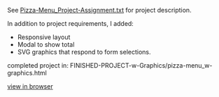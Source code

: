 See [Pizza-Menu_Project-Assignment.txt](https://github.com/perossing/tech-academy_pizza-menu-project/blob/master/Pizza-Menu_Project-Assignment.txt) for project description.

In addition to project requirements, I added:
- Responsive layout
- Modal to show total
- SVG graphics that respond to form selections.

completed project in:
FINISHED-PROJECT-w-Graphics/pizza-menu_w-graphics.html

[view in browser](http://rawgit.com/perossing/tech-academy_pizza-menu-project/master/FINISHED-PROJECT-w-Graphics/pizza-menu_w-graphics.html)
